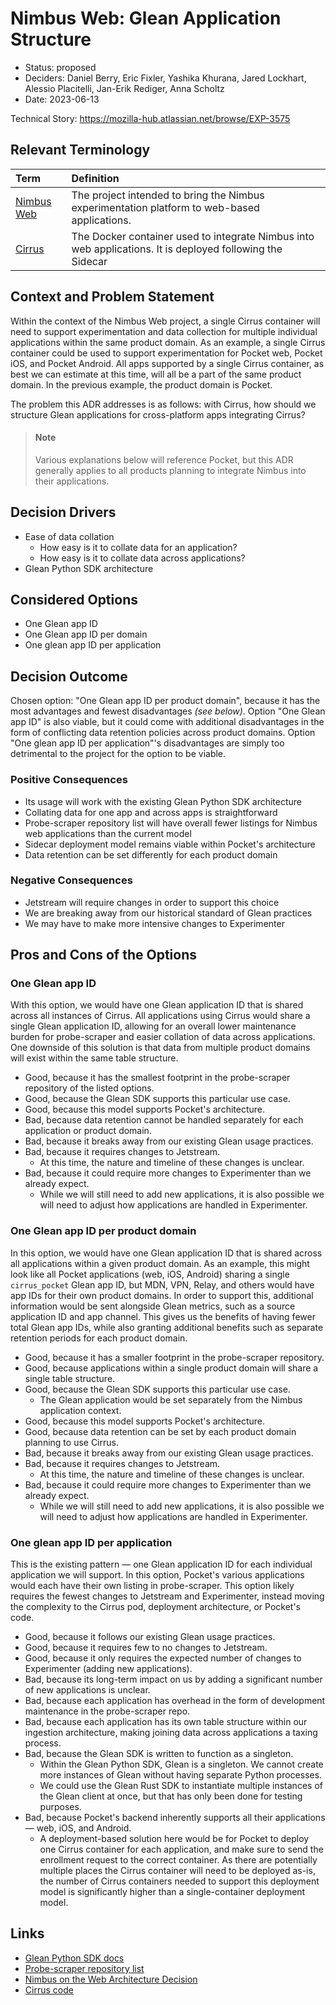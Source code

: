 # Nimbus Web: Glean Application Structure

* Status: proposed
* Deciders: Daniel Berry, Eric Fixler, Yashika Khurana, Jared Lockhart, Alessio Placitelli, Jan-Erik Rediger, Anna Scholtz
* Date: 2023-06-13

Technical Story: https://mozilla-hub.atlassian.net/browse/EXP-3575

## Relevant Terminology

| Term                                                                                                           | Definition                                                                                                 |
|:---------------------------------------------------------------------------------------------------------------|:-----------------------------------------------------------------------------------------------------------|
| [Nimbus Web](https://docs.google.com/document/d/1ub46GXVz0rD6vsdS85UF_LvUfJItMwE9jicFCXc1jvw/edit?usp=sharing) | The project intended to bring the Nimbus experimentation platform to web-based applications.               |
| [Cirrus](https://github.com/mozilla/experimenter/tree/main/cirrus)                                             | The Docker container used to integrate Nimbus into web applications. It is deployed following the Sidecar  |

## Context and Problem Statement

Within the context of the Nimbus Web project, a single Cirrus container will need to support experimentation and data collection for multiple individual applications within the same product domain.
As an example, a single Cirrus container could be used to support experimentation for Pocket web, Pocket iOS, and Pocket Android.
All apps supported by a single Cirrus container, as best we can estimate at this time, will all be a part of the same product domain. 
In the previous example, the product domain is Pocket.

The problem this ADR addresses is as follows: with Cirrus, how should we structure Glean applications for cross-platform apps integrating Cirrus?

> #### Note
> Various explanations below will reference Pocket, but this ADR generally applies to all products planning to integrate Nimbus into their applications.  

## Decision Drivers

* Ease of data collation
  * How easy is it to collate data for an application?
  * How easy is it to collate data across applications?
* Glean Python SDK architecture

## Considered Options

* One Glean app ID
* One Glean app ID per domain
* One glean app ID per application

## Decision Outcome

Chosen option: "One Glean app ID per product domain", because it has the most advantages and fewest disadvantages _(see below)_. 
Option "One Glean app ID" is also viable, but it could come with additional disadvantages in the form of conflicting data retention policies across product domains.
Option "One glean app ID per application"'s disadvantages are simply too detrimental to the project for the option to be viable.

### Positive Consequences

* Its usage will work with the existing Glean Python SDK architecture
* Collating data for one app and across apps is straightforward
* Probe-scraper repository list will have overall fewer listings for Nimbus web applications than the current model
* Sidecar deployment model remains viable within Pocket's architecture
* Data retention can be set differently for each product domain

### Negative Consequences

* Jetstream will require changes in order to support this choice
* We are breaking away from our historical standard of Glean practices
* We may have to make more intensive changes to Experimenter

## Pros and Cons of the Options

### One Glean app ID

With this option, we would have one Glean application ID that is shared across all instances of Cirrus.
All applications using Cirrus would share a single Glean application ID, allowing for an overall lower maintenance burden for probe-scraper and easier collation of data across applications.
One downside of this solution is that data from multiple product domains will exist within the same table structure.

* Good, because it has the smallest footprint in the probe-scraper repository of the listed options.
* Good, because the Glean SDK supports this particular use case.
* Good, because this model supports Pocket's architecture.
* Bad, because data retention cannot be handled separately for each application or product domain.
* Bad, because it breaks away from our existing Glean usage practices.
* Bad, because it requires changes to Jetstream.
  * At this time, the nature and timeline of these changes is unclear.
* Bad, because it could require more changes to Experimenter than we already expect.
  * While we will still need to add new applications, it is also possible we will need to adjust how applications are handled in Experimenter.

### One Glean app ID per product domain

In this option, we would have one Glean application ID that is shared across all applications within a given product domain.
As an example, this might look like all Pocket applications (web, iOS, Android) sharing a single `cirrus_pocket` Glean app ID, but MDN, VPN, Relay, and others would have app IDs for their own product domains.
In order to support this, additional information would be sent alongside Glean metrics, such as a source application ID and app channel.
This gives us the benefits of having fewer total Glean app IDs, while also granting additional benefits such as separate retention periods for each product domain.

* Good, because it has a smaller footprint in the probe-scraper repository.
* Good, because applications within a single product domain will share a single table structure.
* Good, because the Glean SDK supports this particular use case.
  * The Glean application would be set separately from the Nimbus application context.
* Good, because this model supports Pocket's architecture.
* Good, because data retention can be set by each product domain planning to use Cirrus.
* Bad, because it breaks away from our existing Glean usage practices.
* Bad, because it requires changes to Jetstream.
  * At this time, the nature and timeline of these changes is unclear.
* Bad, because it could require more changes to Experimenter than we already expect.
  * While we will still need to add new applications, it is also possible we will need to adjust how applications are handled in Experimenter.

### One glean app ID per application

This is the existing pattern — one Glean application ID for each individual application we will support.
In this option, Pocket's various applications would each have their own listing in probe-scraper.
This option likely requires the fewest changes to Jetstream and Experimenter, instead moving the complexity to the Cirrus pod, deployment architecture, or Pocket's code.

* Good, because it follows our existing Glean usage practices.
* Good, because it requires few to no changes to Jetstream.
* Good, because it only requires the expected number of changes to Experimenter (adding new applications).
* Bad, because its long-term impact on us by adding a significant number of new applications is unclear.
* Bad, because each application has overhead in the form of development maintenance in the probe-scraper repo.
* Bad, because each application has its own table structure within our ingestion architecture, making joining data across applications a taxing process.
* Bad, because the Glean SDK is written to function as a singleton.
  * Within the Glean Python SDK, Glean is a singleton. We cannot create more instances of Glean without having separate Python processes.
  * We could use the Glean Rust SDK to instantiate multiple instances of the Glean client at once, but that has only been done for testing purposes.
* Bad, because Pocket's backend inherently supports all their applications — web, iOS, and Android.
  * A deployment-based solution here would be for Pocket to deploy one Cirrus container for each application, and make sure to send the enrollment request to the correct container.
    As there are potentially multiple places the Cirrus container will need to be deployed as-is, the number of Cirrus containers needed to support this deployment model is significantly higher than a single-container deployment model. 

## Links

* [Glean Python SDK docs](https://mozilla.github.io/glean/book/user/adding-glean-to-your-project/python.html)
* [Probe-scraper repository list](https://github.com/mozilla/probe-scraper/blob/main/repositories.yaml)
* [Nimbus on the Web Architecture Decision](https://docs.google.com/document/d/1ub46GXVz0rD6vsdS85UF_LvUfJItMwE9jicFCXc1jvw/edit?usp=sharing)
* [Cirrus code](https://github.com/mozilla/experimenter/tree/main/cirrus)
